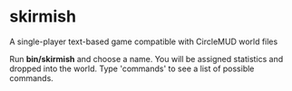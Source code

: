 # skirmish
A single-player text-based game compatible with CircleMUD world files

Run **bin/skirmish** and choose a name. You will be assigned statistics and dropped into the world. Type 'commands' to see a list of possible commands.
